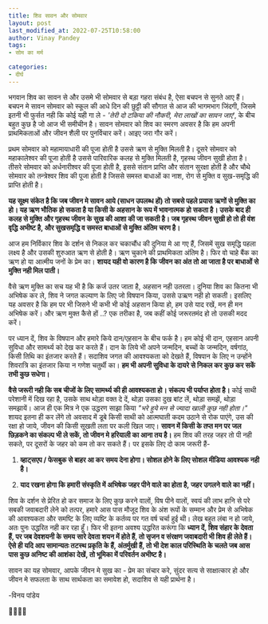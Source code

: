 ```yaml
---
title: शिव सावन और सोमवार
layout: post
last_modified_at: 2022-07-25T10:58:00
author: Vinay Pandey
tags:
- सोम का मर्म

categories:
- दीर्घ
---
```

भगवान शिव का सावन से और उसमे भी सोमवार से बड़ा गहरा संबंध है, ऐसा बचपन से सुनते आए हैं। बचपन मे सावन सोमवार को स्कूल की आधे दिन की छुट्टी की सौगात से आज की भागमभाग जिंदगी, जिसमे इतनी भी फुर्सत नही कि कोई यही गा ले - *'तेरी दो टकिया की नौकरी, मेरा लाखों का सावन जाए*', के बीच बहुत कुछ है जो आज भी समीचीन है। सावन सोमवार को शिव का स्मरण अवसर है कि हम अपनी प्राथमिकताओं और जीवन शैली पर पुनर्विचार करें। 
आइए जरा गौर करें।

प्रथम सोमवार को महामायाधारी की पूजा होती है उससे ऋण से मुक्ति मिलती है। दूसरे सोमवार को  महाकालेश्वर की पूजा होती है उससे पारिवारिक कलह से मुक्ति मिलती है, गृहस्थ जीवन सुखी होता है। तीसरे सोमवार को अर्धनारीश्वर की पूजा होती है, इससे संतान प्राप्ति और संतान सुरक्षा होती है और चौथे सोमवार को तन्त्रेश्वर शिव की पूजा होती है जिससे समस्त बाधाओं का नाश, रोग से मुक्ति व सुख-समृद्धि की प्राप्ति होती है।

**यह सूक्ष्म संकेत है कि जब जीवन मे सावन आये (साधन उपलब्ध हों) तो सबसे पहले प्रयास ऋणों से मुक्ति का हो। यह ऋण भौतिक हो सकता है या किसी के अहसान के रूप में भावनात्मक हो सकता है। उसके बाद ही कलह से मुक्ति और गृहस्थ जीवन के सुख की आशा की जा सकती है। जब गृहस्थ जीवन सुखी हो तो ही वंश वृद्धि अभीष्ट है, और सुखसमृद्धि व समस्त बाधाओं से मुक्ति अंतिम चरण है।**

आज हम निर्विकार शिव के दर्शन से निकल कर चकाचौंध की दुनिया मे आ गए हैं, जिसमें सुख समृद्धि  पहला लक्ष्य है और उसकी शुरुआत  ऋण से होती है। ऋण चुकाने की प्राथमिकता अंतिम है। फिर वो चाहे बैंक का ऋण हो या आत्मीय जनों के प्रेम का। **शायद यही वो कारण है कि जीवन का अंत तो आ जाता है पर बाधाओं से मुक्ति नही मिल पाती।**
 

वैसे ऋण मुक्ति का सच यह भी है कि कर्ज उतर जाता है, अहसान नही उतरता। दुनिया शिव का कितना भी अभिषेक कर ले, शिव ने जगत कल्याण के लिए जो विषपान किया, उससे उऋण नही हो सकती। इसलिए यह अवसर है कि हम पर भी जिसने भी कभी भी कोई अहसान किया हो, हम उसे याद रखें, मन ही मन अभिषेक करें। और ऋण मुक्त कैसे हों ..? एक तरीका है, जब कहीं कोई जरूरतमंद हो तो उसकी मदद करें। 

पर ध्यान दें, शिव के विषपान और हमारे किये दान/एहसान के बीच फर्क है। हम कोई भी दान, एहसान अपनी सुविधा और सामर्थ्य को देख कर करते हैं। दान के लिये भी अपने जन्मदिन, बच्चों के जन्मदिन, वर्षगांठ, किसी तिथि  का इंतजार करते हैं। सदाशिव जगत की आवश्यकता को देखते हैं, विषपान के लिए न उन्होंने शिवरात्रि का इंतजार किया न गणेश चतुर्थी का। **हम भी अपनी सुविधा के दायरे से निकल कर कुछ कर सकें तभी कुछ सधेगा।**

**वैसे जरूरी नही कि सब चीजों के लिए सामर्थ्य की ही आवश्यकता हो। संकल्प भी पर्याप्त होता है।** कोई साथी परेशानी में दिख रहा है, उसके साथ थोड़ा वक्त दे दें, थोड़ा उसका दुख बांट लें, थोड़ा समझें, थोड़ा समझायें। आज ही एक मित्र ने एक उद्धरण साझा किया *"भरे हुये मन से ज्यादा खाली कुछ नही होता।"* शायद इतना ही कर लेंगे तो अवसाद में डूबे किसी साथी को आत्मघाती कदम उठाने से रोक पाएंगे, उस की रक्षा हो जाये, जीवन की किसी सूखती लता पर कली खिल जाए। **सावन में किसी के तप्त मन पर जल छिड़कने का संकल्प भी ले सकें, तो जीवन मे हरियाली का आना तय है।** हम शिव की तरह जहर तो पी नही सकते, पर दूसरों के जहर को कम तो कर सकते हैं। पर इसके लिए दो काम जरूरी हैं- 

1. **व्हाट्सएप / फेसबुक से बाहर आ कर समय देना होगा। सोशल होने के लिए सोशल मीडिया आवश्यक नही है।**

2. **याद रखना होगा कि हमारी संस्कृति में अभिषेक जहर पीने वाले का होता है, जहर उगलने वाले का नहीं।**

शिव के दर्शन से प्रेरित हो कर  समाज के लिए कुछ करने वालों, विष पीने वालों, स्वयं की लाभ हानि से परे सबकी जवाबदारी लेने को तत्पर, हमारे आस पास मौजूद शिव के अंश रूपों के सम्मान और प्रेम से अभिषेक की आवश्यकता और समष्टि के लिए व्यष्टि के कर्तव्य पर गत वर्ष चर्चा हुई थी। लेख बहुत लंबा न हो जाये, अतः पुनः उद्धरित नही कर रहा हूँ। फिर भी इतना अवश्य उद्धरित करूंगा कि **ध्यान दें, शिव संहार के देवता हैं, पर जब देवशयनी के समय सारे देवता शयन में होते हैं, तो सृजन व संरक्षण जवाबदारी भी शिव ही लेते हैं। ऐसे ही यदि आप सामान्यतः तटस्थ प्रकृति के हैं, अंतर्मुखी हैं, तो भी देश काल परिस्थिति के चलते जब आस पास कुछ अनिष्ट की आशंका देखें, तो भूमिका में परिवर्तन अभीष्ट है।**

सावन का यह सोमवार, आपके जीवन मे सुख का - प्रेम का संचार करे, सुंदर सत्य से साक्षात्कार हो और जीवन मे सफलता के साथ सार्थकता का समावेश हो, सदाशिव से यही प्रार्थना है।

-विनय पांडेय

🙏🌷🌷🙏


